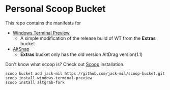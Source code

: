 # Personal Scoop Bucket #

This repo contains the manifests for

- [Windows Terminal Preview](https://github.com/microsoft/terminal/)
  - A simple modification of the release build of WT from the **Extras** bucket
- [AltSnap](https://github.com/RamonUnch/AltSnap)
  - **Extras** bucket only has the old version AltDrag version(1.1)

Don't know what scoop is? Check out
[Scoop](https://scoop.sh/) installation.

```shell
scoop bucket add jack-mil https://github.com/jack-mil/scoop-bucket.git
scoop install windows-terminal-preview
scoop install altgrab-fork
```
